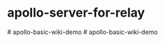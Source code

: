 # apollo-server-for-relay
#   a p o l l o - b a s i c - w i k i - d e m o  
 #   a p o l l o - b a s i c - w i k i - d e m o  
 